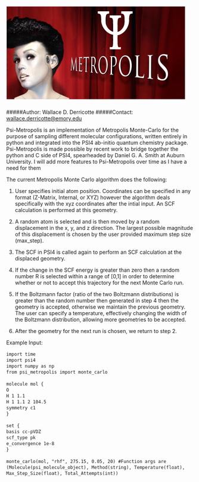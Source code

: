 ![Psi-Metropolis](media/artworkthechase.png)
=============

#####Author: Wallace D. Derricotte
#####Contact: wallace.derricotte@emory.edu

Psi-Metropolis is an implementation of Metropolis Monte-Carlo for the purpose of sampling different molecular configurations, written
entirely in python and integrated into the PSI4 ab-initio quantum chemistry package. Psi-Metropolis is made possible by recent work
to bridge together the python and C side of PSI4, spearheaded by Daniel G. A. Smith at Auburn University. I will add more features to
Psi-Metropolis over time as I have a need for them

The current Metropolis Monte Carlo algorithm does the following:

1. User specifies initial atom position. Coordinates can be specified in any format (Z-Matrix, Internal, or XYZ) however the algorithm deals
specifically with the xyz coordinates after the intial input. An SCF calculation is performed at this geometry.

2. A random atom is selected and is then moved by a random displacement in the x, y, and z direction. The largest possible magnitude of this displacement is 
chosen by the user provided maximum step size (max_step).

3. The SCF in PSI4 is called again to perform an SCF calculation at the displaced geometry.

4. If the change in the SCF energy is greater than zero then a random number R is selected within a range of [0,1] in order to determine whether or not to accept
this trajectory for the next Monte Carlo run.

5. If the Boltzmann factor (ratio of the two Boltzmann distributions) is greater than the random number then generated in step 4 then the geometry is accepted, otherwise we maintain the previous geometry. The user can specify a temperature, effectively changing the width of the Boltzmann distribution, allowing more geometries to be accepted. 

6. After the geometry for the next run is chosen, we return to step 2.

Example Input:
```
import time
import psi4
import numpy as np
from psi_metropolis import monte_carlo

molecule mol {
O
H 1 1.1
H 1 1.1 2 104.5
symmetry c1
}

set {
basis cc-pVDZ
scf_type pk
e_convergence 1e-8
}

monte_carlo(mol, "rhf", 275.15, 0.05, 20) #Function args are (Molecule(psi_molecule_object), Method(string), Temperature(float), Max_Step_Size(float), Total_Attempts(int))

``` 
